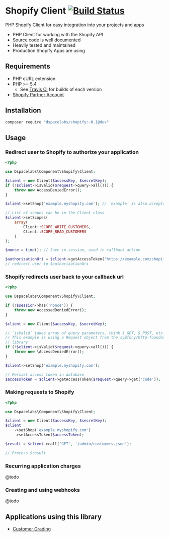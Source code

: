 Shopify Client [![Build Status](https://travis-ci.org/dSpaceLabs/Shopify.svg?branch=master)](https://travis-ci.org/dSpaceLabs/Shopify)
==============

PHP Shopify Client for easy integration into your projects and apps

- PHP Client for working with the Shopify API
- Source code is well documented
- Heavily tested and maintained
- Production Shopify Apps are using

## Requirements

- PHP cURL extension
- PHP >= 5.4
  - See [Travis CI](https://travis-ci.org/dSpaceLabs/Shopify) for builds of each
    version
- [Shopify Partner Account](https://developers.shopify.com/?ref=dspace)

## Installation

```bash
composer require "dspacelabs/shopify:~0.1@dev"
```

## Usage

### Redirect user to Shopify to authorize your application

```php
<?php

use Dspacelabs\Component\Shopify\Client;

$client = new Client($accessKey, $secretKey);
if (!$client->isValid($request->query->all())) {
    throw new AccessDeniedError();
}

$client->setShop('example.myshopify.com'); // `example` is also acceptable

// List of scopes can be in the Client class
$client->setScopes(
    array(
        Client::SCOPE_WRITE_CUSTOMERS,
        Client::SCOPE_READ_CUSTOMERS
    )
);

$nonce = time(); // Save in session, used in callback action

$authorizationUri = $client->getAccessToken('https://example.com/shopify/callback', $nonce);
// redirect user to $authorizationUri
```

### Shopify redirects user back to your callback url

```php
<?php

use Dspacelabs\Component\Shopify\Client;

if (!$session->has('nonce')) {
    throw new AccessedDeniedError();
}

$client = new Client($accessKey, $secretKey);

// `isValid` takes array of query parameters, think $_GET, $_POST, etc.
// This example is using a Request object from the symfony/http-foundation
// library
if (!$client->isValid($request->query->all())) {
    throw new \AccessDeniedError();
}

$client->setShop('example.myshopify.com');

// Persist access token in database
$accessToken = $client->getAccessToken($request->query->get('code'));
```

### Making requests to Shopify

```php
<?php

use Dspacelabs\Component\Shopify\Client;

$client = new Client($accessKey, $secretKey):
$client
    ->setShop('example.myshopify.com')
    ->setAccessToken($accessToken);

$result = $client->call('GET', '/admin/customers.json');

// Process $result
```

### Recurring application charges

@todo

### Creating and using webhooks

@todo

## Applications using this library

- [Customer Grading](https://apps.shopify.com/customer-grading?utm_source=github&utm_medium=link&utm_campaign=social)
